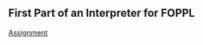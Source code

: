 ## First Part of an Interpreter for FOPPL
[Assignment](https://www.cs.ubc.ca/~fwood/CS532W-539W/homework/2.html)